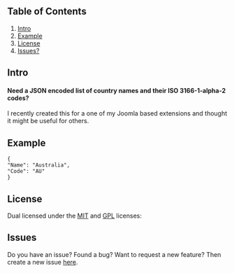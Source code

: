 ## Table of Contents

1.  [Intro](#intro)
1.  [Example](#example)
3.  [License](#license)
4.  [Issues?](#issues)

## <a name="intro"></a>Intro

#### Need a JSON encoded list of country names and their ISO 3166-1-alpha-2 codes? 

I recently created this for a one of my Joomla based extensions and thought it might be useful for others.

## <a name="example"></a>Example

    {
    "Name": "Australia",
    "Code": "AU"
    }

## <a name="license"></a>License

Dual licensed under the [MIT](http://www.opensource.org/licenses/mit-license.php) and [GPL](https://www.gnu.org/licenses/gpl.html) licenses:

## <a name="issues"></a>Issues

Do you have an issue? Found a bug? Want to request a new feature? Then create a new issue [here](https://github.com/CoalaWeb/cw-country-iso-code/issues).
